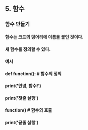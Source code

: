 ## 5. 함수
### 함수 만들기
#### 함수는 코드의 덩어리에 이름을 붙인 것이다.
#### 새 함수를 정의할 수 있다.
#### 예시
#### def function():         # 함수의 정의 
####        print('안녕, 함수!')
####    print('첫줄 실행')
#### function()          # 함수의 호출
#### print('끝줄 실행')
